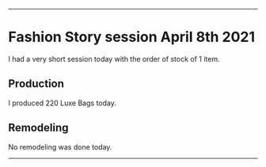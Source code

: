 
***

# Fashion Story session April 8th 2021

I had a very short session today with the order of stock of 1 item.

## Production

I produced 220 Luxe Bags today.

## Remodeling

No remodeling was done today.

***
